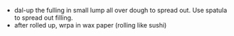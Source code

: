 * dal-up the fulling in small lump all over dough to spread out. Use spatula to spread out filling.
* after rolled up, wrpa in wax paper (rolling like sushi)
